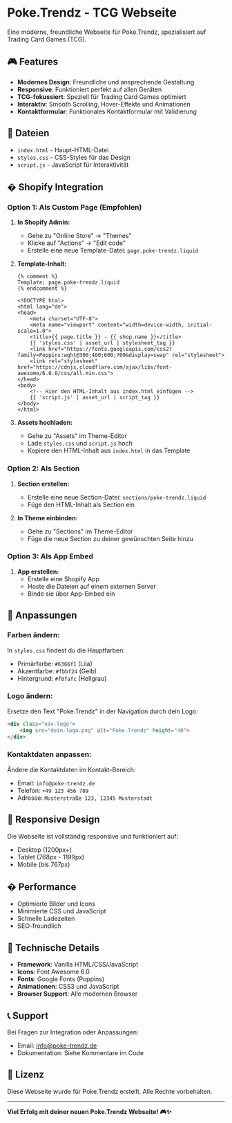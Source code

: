 # Poke.Trendz - TCG Webseite

Eine moderne, freundliche Webseite für Poke.Trendz, spezialisiert auf Trading Card Games (TCG).

## 🎮 Features

- **Modernes Design**: Freundliche und ansprechende Gestaltung
- **Responsive**: Funktioniert perfekt auf allen Geräten
- **TCG-fokussiert**: Speziell für Trading Card Games optimiert
- **Interaktiv**: Smooth Scrolling, Hover-Effekte und Animationen
- **Kontaktformular**: Funktionales Kontaktformular mit Validierung

## 📁 Dateien

- `index.html` - Haupt-HTML-Datei
- `styles.css` - CSS-Styles für das Design
- `script.js` - JavaScript für Interaktivität

## � Shopify Integration

### Option 1: Als Custom Page (Empfohlen)

1. **In Shopify Admin:**
   - Gehe zu "Online Store" → "Themes"
   - Klicke auf "Actions" → "Edit code"
   - Erstelle eine neue Template-Datei: `page.poke-trendz.liquid`

2. **Template-Inhalt:**
   ```liquid
   {% comment %}
   Template: page.poke-trendz.liquid
   {% endcomment %}
   
   <!DOCTYPE html>
   <html lang="de">
   <head>
       <meta charset="UTF-8">
       <meta name="viewport" content="width=device-width, initial-scale=1.0">
       <title>{{ page.title }} - {{ shop.name }}</title>
       {{ 'styles.css' | asset_url | stylesheet_tag }}
       <link href="https://fonts.googleapis.com/css2?family=Poppins:wght@300;400;600;700&display=swap" rel="stylesheet">
       <link rel="stylesheet" href="https://cdnjs.cloudflare.com/ajax/libs/font-awesome/6.0.0/css/all.min.css">
   </head>
   <body>
       <!-- Hier den HTML-Inhalt aus index.html einfügen -->
       {{ 'script.js' | asset_url | script_tag }}
   </body>
   </html>
   ```

3. **Assets hochladen:**
   - Gehe zu "Assets" im Theme-Editor
   - Lade `styles.css` und `script.js` hoch
   - Kopiere den HTML-Inhalt aus `index.html` in das Template

### Option 2: Als Section

1. **Section erstellen:**
   - Erstelle eine neue Section-Datei: `sections/poke-trendz.liquid`
   - Füge den HTML-Inhalt als Section ein

2. **In Theme einbinden:**
   - Gehe zu "Sections" im Theme-Editor
   - Füge die neue Section zu deiner gewünschten Seite hinzu

### Option 3: Als App Embed

1. **App erstellen:**
   - Erstelle eine Shopify App
   - Hoste die Dateien auf einem externen Server
   - Binde sie über App-Embed ein

## 🎨 Anpassungen

### Farben ändern:
In `styles.css` findest du die Hauptfarben:
- Primärfarbe: `#6366f1` (Lila)
- Akzentfarbe: `#fbbf24` (Gelb)
- Hintergrund: `#f8fafc` (Hellgrau)

### Logo ändern:
Ersetze den Text "Poke.Trendz" in der Navigation durch dein Logo:
```html
<div class="nav-logo">
    <img src="dein-logo.png" alt="Poke.Trendz" height="40">
</div>
```

### Kontaktdaten anpassen:
Ändere die Kontaktdaten im Kontakt-Bereich:
- Email: `info@poke-trendz.de`
- Telefon: `+49 123 456 789`
- Adresse: `Musterstraße 123, 12345 Musterstadt`

## 📱 Responsive Design

Die Webseite ist vollständig responsive und funktioniert auf:
- Desktop (1200px+)
- Tablet (768px - 1199px)
- Mobile (bis 767px)

## � Performance

- Optimierte Bilder und Icons
- Minimierte CSS und JavaScript
- Schnelle Ladezeiten
- SEO-freundlich

## 🔧 Technische Details

- **Framework**: Vanilla HTML/CSS/JavaScript
- **Icons**: Font Awesome 6.0
- **Fonts**: Google Fonts (Poppins)
- **Animationen**: CSS3 und JavaScript
- **Browser Support**: Alle modernen Browser

## 📞 Support

Bei Fragen zur Integration oder Anpassungen:
- Email: info@poke-trendz.de
- Dokumentation: Siehe Kommentare im Code

## 📄 Lizenz

Diese Webseite wurde für Poke.Trendz erstellt. Alle Rechte vorbehalten.

---

**Viel Erfolg mit deiner neuen Poke.Trendz Webseite! 🎮✨**
